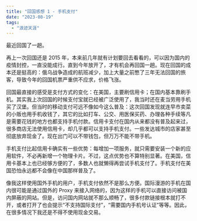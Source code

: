 ```yaml
---
title: "回国感想 1 - 手机支付"
date: "2023-08-19"
tags: 
  - "浪迹天涯"
---
```


最近回国了一趟。

再上一次回国还是 2015 年，本来前几年就有计划要回去看看的，可以因为国内的疫情封控，一直没能成行。直到今年放开了，才有机会再回国一趟。现在回国的成本还是挺高的：俄乌战争造成的航班减少，加上大量之前憋了三年无法回国的旅客，导致今年的回国机票严重供不应求，价格飞涨。

回国最直接的感受是支付方式的变化：在美国，主要刷信用卡；在国内基本靠刷手机。其实我上次回国的时候支付宝就已经被广泛使用了，我当时还在麦当劳用手机买了汉堡。但当时的移动支付可远不像如今这么普及：这次回国发现就连早市卖菜的小贩也用手机收钱了，其它的比如打车、公交、用医保买药、办理各种手续等凡是需要花钱的地方也都支持手机付款。信用卡支付在国内从来都没有普及起来过，很多商店无法使用信用卡，却几乎都可以支持手机支付。一些发达城市的店家甚至彻底放弃现金了。现在出门可以不带钱包，但万万不能不带手机。

手机支付比起信用卡确实有一些优势：每增加一项服务，就只需要安装一个新的应用软件，不必再新增一个物理卡片。不过，这点优势也不算特别显著。在美国，信用卡基本上也已经够方便的了，多数人也就懒得再尝试手机支付了。手机支付在美国恐怕永远都不会像在中国那样普及了。

像我这样使用国外手机的用户，手机支付依然不是那么方便。国际漫游的手机在国内很可能是通过国外的 Proxy 来接入网络的，因为这样的手机可以直接访问被国内屏蔽的网站。但是，访问国内网站就不那么顺畅了，很多付款链接根本就打不开，或者打开了也会提示“不支持国际支付”，“需要国内手机号认证”等等。因此，在很多情况下我还是不得不使用现金交易。
